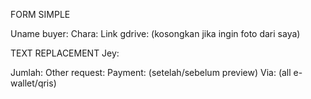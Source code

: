 FORM SIMPLE 

Uname buyer:
Chara:
Link gdrive: (kosongkan jika ingin foto dari saya) 

TEXT REPLACEMENT
Jey: 

Jumlah:
Other request:
Payment: (setelah/sebelum preview)
Via: (all e-wallet/qris)
